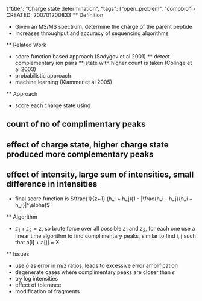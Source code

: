 {"title": "Charge state determination", "tags": ["open_problem", "compbio"]}
CREATED: 200701200833
** Definition
 * Given an MS/MS spectrum, determine the charge of the parent peptide
 * Increases throughput and accuracy of sequencing algorithms

** Related Work
 * score function based approach (Sadygov et al 2001)
 ** detect complementary ion pairs
 ** state with higher count is taken (Colinge et al 2003)
 * probabilistic approach
 * machine learning (Klammer et al 2005)

** Approach
 * score each charge state using
## count of no of complimentary peaks
## effect of charge state, higher charge state produced more complementary peaks
## effect of intensity, large sum of intensities, small difference in intensities
 * final score function is $\frac{1}{z+1} (h_i + h_j)(1 - |\frac{h_i - h_j}{h_i + h_j}|^\alpha)$

** Algorithm
 * $z_1 + z_2 = z$, so brute force over all possible $z_1$ and $z_2$, for each one use a linear time algorithm to find complimentary peaks, similar to find i, j such that a[i] + a[j] = X

** Issues
 * use $\delta$ as error in m/z ratios, leads to excessive error amplification
 * degenerate cases where complimentary peaks are closer than $\epsilon$
 * try log intensities
 * effect of tolerance
 * modification of fragments
